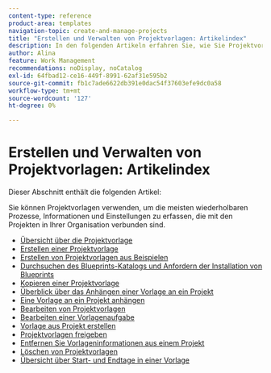 ```yaml
---
content-type: reference
product-area: templates
navigation-topic: create-and-manage-projects
title: "Erstellen und Verwalten von Projektvorlagen: Artikelindex"
description: In den folgenden Artikeln erfahren Sie, wie Sie Projektvorlagen erstellen und verwalten.
author: Alina
feature: Work Management
recommendations: noDisplay, noCatalog
exl-id: 64fbad12-ce16-449f-8991-62af31e595b2
source-git-commit: fb1c7ade6622db391e0dac54f37603efe9dc0a58
workflow-type: tm+mt
source-wordcount: '127'
ht-degree: 0%

---
```


# Erstellen und Verwalten von Projektvorlagen: Artikelindex

Dieser Abschnitt enthält die folgenden Artikel:

Sie können Projektvorlagen verwenden, um die meisten wiederholbaren Prozesse, Informationen und Einstellungen zu erfassen, die mit den Projekten in Ihrer Organisation verbunden sind.

* [Übersicht über die Projektvorlage](../../../manage-work/projects/create-and-manage-templates/project-template-overview.md)
* [Erstellen einer Projektvorlage](../../../manage-work/projects/create-and-manage-templates/create-template.md)
* [Erstellen von Projektvorlagen aus Beispielen](../../../manage-work/projects/create-and-manage-templates/create-templates-from-examples.md)
* [Durchsuchen des Blueprints-Katalogs und Anfordern der Installation von Blueprints](../../../administration-and-setup/blueprints/browse-catalog.md)
* [Kopieren einer Projektvorlage](../../../manage-work/projects/create-and-manage-templates/copy-template.md)
* [Überblick über das Anhängen einer Vorlage an ein Projekt](../../../manage-work/projects/create-and-manage-templates/attach-template-to-project-overview.md)
* [Eine Vorlage an ein Projekt anhängen](../../../manage-work/projects/create-and-manage-templates/attach-template-to-project.md)
* [Bearbeiten von Projektvorlagen](../../../manage-work/projects/create-and-manage-templates/edit-templates.md)
* [Bearbeiten einer Vorlagenaufgabe](../../../manage-work/projects/create-and-manage-templates/edit-template-task.md)
* [Vorlage aus Projekt erstellen](../../../manage-work/projects/create-and-manage-templates/create-template-from-project.md)
* [Projektvorlagen freigeben](../../../manage-work/projects/create-and-manage-templates/share-project-template.md)
* [Entfernen Sie Vorlageninformationen aus einem Projekt](../../../manage-work/projects/create-and-manage-templates/remove-template-from-project.md)
* [Löschen von Projektvorlagen](../../../manage-work/projects/create-and-manage-templates/delete-templates.md)
* [Übersicht über Start- und Endtage in einer Vorlage](../../../manage-work/projects/create-and-manage-templates/overview-of-start-completion-day-on-template.md)
